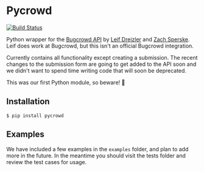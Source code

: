 # Pycrowd
[![Build Status](https://travis-ci.org/leifdreizler/pycrowd.svg?branch=master)](https://travis-ci.org/leifdreizler/pycrowd)

Python wrapper for the [Bugcrowd API](https://docs.bugcrowd.com/docs/authentication) by [Leif Dreizler](https://twitter.com/leifdreizler) and [Zach Sperske](https://twitter.com/zsperske). Leif does work at Bugcrowd, but this isn't an official Bugcrowd integration.

Currently contains all functionality except creating a submission. The recent changes to the submission form are going to get added to the API soon and we didn't want to spend time writing code that will soon be deprecated.

This was our first Python module, so beware! 👻

## Installation

`$ pip install pycrowd`

## Examples

We have included a few examples in the `examples` folder, and plan to add more in the future. In the meantime you should visit the tests folder and review the test cases for usage.
